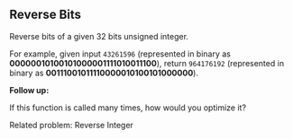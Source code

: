 ## Reverse Bits

Reverse bits of a given 32 bits unsigned integer.

For example, given input `43261596` (represented in binary as **00000010100101000001111010011100**), return `964176192` (represented in binary as **00111001011110000010100101000000**).

**Follow up:**

If this function is called many times, how would you optimize it?

Related problem: Reverse Integer